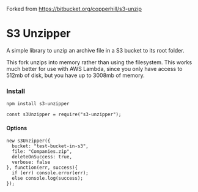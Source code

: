 Forked from https://bitbucket.org/copperhill/s3-unzip

# S3 Unzipper #

A simple library to unzip an archive file in a S3 bucket to its root folder.

This fork unzips into memory rather than using the filesystem. This works much better for use with AWS Lambda, since you only have access to 512mb of disk, but you have up to 3008mb of memory.

### Install ###

`npm install s3-unzipper`

`const s3Unzipper = require("s3-unzipper");`

#### Options ####

~~~~
new s3Unzipper({
  bucket: "test-bucket-in-s3",
  file: "Companies.zip",
  deleteOnSuccess: true,
  verbose: false
}, function(err, success){
  if (err) console.error(err);
  else console.log(success);
});
~~~~

